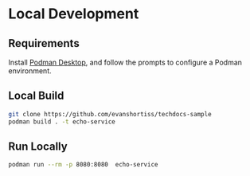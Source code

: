 # Local Development 

## Requirements

Install [Podman Desktop](https://podman-desktop.io/), and follow the prompts to
configure a Podman environment.

## Local Build

```bash
git clone https://github.com/evanshortiss/techdocs-sample
podman build . -t echo-service
```

## Run Locally

```bash
podman run --rm -p 8080:8080  echo-service
```